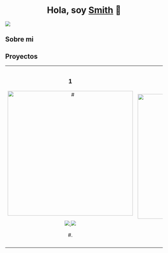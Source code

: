 <div align="center">
<h1 align="center">Hola, soy <a href="#">Smith</a> 👋</h1>
</div>
<img src="#">

## Sobre mi


## Proyectos
<table>
<tr>
<td width="50%">
<h3 align="center">1</h3>
<div align="center">
<a href="#" target="_blank"><img src="#" width="400" alt="#"></a>
<p>
<a href="#" target="_blank">
<img src="#">
</a>
<a href="#" target="_blank">
<img src="#">
</a>
</p>
<p>#.</p>
</div>
                                                                                      
</td>

<td width="50%">
               <br>
<h3 align="center">#</h3>
<div align="center">                                       
<a href="#" target="_blank"><img src="#" width="400" alt="#"></a>
<br>
<p>
<a href="#" target="_blank">
<img src="#">
</a>
<a href="#" target="_blank">
<img src="#">
</a>
</p>
</p>#</p>
</div>                                                             
</table>                                                                                 
</div>
